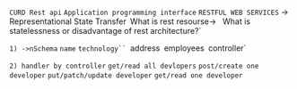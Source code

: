 `CURD Rest api`
`Application programming interface`
`RESTFUL WEB SERVICES` -> Representational State Transfer`
`What is rest resourse-> `
`What is statelessness  or disadvantage of rest architecture?`



`1) ->nSchema`
`name`
`technology``
`address`
`employees`
 `controller`

`2) handler by controller`
`get/read all devlopers`
`post/create one developer`
`put/patch/update developer`
`get/read one developer`

